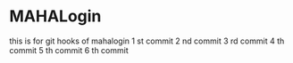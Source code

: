 
# MAHALogin
this is for git hooks  of mahalogin
1 st commit
2 nd commit
3 rd commit
4 th commit
5 th commit
6 th commit
